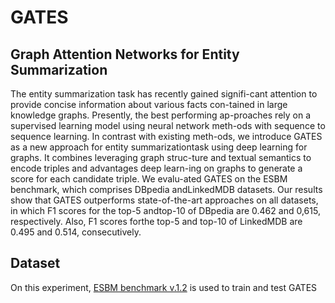 # GATES
## Graph Attention Networks for Entity Summarization

The  entity  summarization  task  has  recently  gained  signifi-cant  attention  to  provide  concise  information  about  various  facts  con-tained  in  large  knowledge  graphs.  Presently,  the  best  performing  ap-proaches rely on a supervised learning model using neural network meth-ods with sequence to sequence learning. In contrast with existing meth-ods, we introduce GATES as a new approach for entity summarizationtask using deep learning for graphs. It combines leveraging graph struc-ture and textual semantics to encode triples and advantages deep learn-ing on graphs to generate a score for each candidate triple. We evalu-ated GATES on the ESBM benchmark, which comprises DBpedia andLinkedMDB datasets. Our results show that GATES outperforms state-of-the-art approaches on all datasets, in which F1 scores for the top-5 andtop-10 of DBpedia are 0.462 and 0,615, respectively. Also, F1 scores forthe top-5 and top-10 of LinkedMDB are 0.495 and 0.514, consecutively.

## Dataset

On this experiment, [ESBM benchmark v.1.2](https://github.com/nju-websoft/ESBM/tree/master/v1.2) is used to train and test GATES

